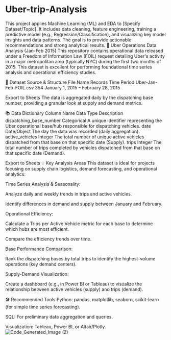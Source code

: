 # Uber-trip-Analysis
This project applies Machine Learning (ML) and EDA to [Specify Dataset/Topic]. It includes data cleaning, feature engineering, training a predictive model (e.g., Regression/Classification), and visualizing key model insights and data patterns. The goal is to provide actionable recommendations and strong analytical results.
🚗 Uber Operations Data Analysis (Jan-Feb 2015)
This repository contains operational data released under a Freedom of Information Law (FOIL) request detailing Uber's activity in a major metropolitan area (typically NYC) during the first two months of 2015. This dataset is excellent for performing foundational time series analysis and operational efficiency studies.

📂 Dataset Source & Structure
File Name	Records	Time Period
Uber-Jan-Feb-FOIL.csv	354	January 1, 2015 – February 28, 2015

Export to Sheets
The data is aggregated daily by the dispatching base number, providing a granular look at supply and demand metrics.

📚 Data Dictionary
Column Name	Data Type	Description
dispatching_base_number	Categorical	A unique identifier representing the Uber operational base/hub responsible for dispatching vehicles.
date	Date/Object	The day the data was recorded (daily aggregation).
active_vehicles	Integer	The total number of unique active vehicles dispatched from that base on that specific date (Supply).
trips	Integer	The total number of trips completed by vehicles dispatched from that base on that specific date (Demand).

Export to Sheets
💡 Key Analysis Areas
This dataset is ideal for projects focusing on supply chain logistics, demand forecasting, and operational analytics:

Time Series Analysis & Seasonality:

Analyze daily and weekly trends in trips and active vehicles.

Identify differences in demand and supply between January and February.

Operational Efficiency:

Calculate a Trips per Active Vehicle metric for each base to determine which hubs are most efficient.

Compare the efficiency trends over time.

Base Performance Comparison:

Rank the dispatching bases by total trips to identify the highest-volume operations (key demand centers).

Supply-Demand Visualization:

Create a dashboard (e.g., in Power BI or Tableau) to visualize the relationship between active vehicles (supply) and trips (demand).

🛠️ Recommended Tools
Python: pandas, matplotlib, seaborn, scikit-learn (for simple time series forecasting).

SQL: For preliminary data aggregation and queries.

Visualization: Tableau, Power BI, or Altair/Plotly.
![Code_Generated_Image (2)](https://github.com/user-attachments/assets/4b38c19d-9d7b-4871-8a73-2264bef66955)














